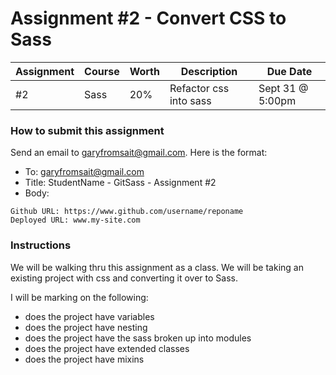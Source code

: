 # Assignment #2 - Convert CSS to Sass

| Assignment | Course | Worth | Description            | Due Date         |
| ---------- | ------ | ----- | ---------------------- | ---------------- |
| #2         | Sass   | 20%   | Refactor css into sass | Sept 31 @ 5:00pm |

### How to submit this assignment

Send an email to garyfromsait@gmail.com. Here is the format:

- To: garyfromsait@gmail.com
- Title: StudentName - GitSass - Assignment #2
- Body:

```
Github URL: https://www.github.com/username/reponame
Deployed URL: www.my-site.com
```

### Instructions

We will be walking thru this assignment as a class. We will be taking an existing project with css
and converting it over to Sass.

I will be marking on the following:

-   does the project have variables
-   does the project have nesting
-   does the project have the sass broken up into modules
-   does the project have extended classes
-   does the project have mixins
